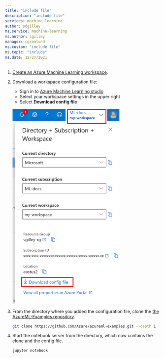 ```yaml
---
title: "include file"
description: "include file"
services: machine-learning
author: sdgilley
ms.service: machine-learning
ms.author: sgilley
manager: cgronlund
ms.custom: "include file"
ms.topic: "include"
ms.date: 12/27/2021
---
```


1. [Create an Azure Machine Learning workspace](../how-to-manage-workspace.md).

1. Download a workspace configuration file:

    * Sign in to [Azure Machine Learning studio](https://ml.azure.com)
    * Select your workspace settings in the upper right
    * Select **Download config file**

    ![Download config.json](./media/aml-dsvm-server/download-config.png)

1. From the directory where you added the configuration file, clone the [the AzureML-Examples repository](https://aka.ms/aml-notebooks).

    ```bash
    git clone https://github.com/Azure/azureml-examples.git --depth 1
    ```

1. Start the notebook server from the directory, which now contains the clone and the config file.

    ```bash
    jupyter notebook
    ```